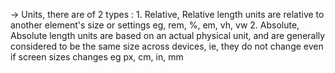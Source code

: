 
-> Units, there are of 2 types : 
    1. Relative, Relative length units are relative to another element's size or settings
        eg,  rem, %, em, vh, vw
    2. Absolute, Absolute length units are based on an actual physical unit, and are generally considered to be the same size across devices, ie, they do not change even if screen sizes changes
        eg px, cm, in, mm